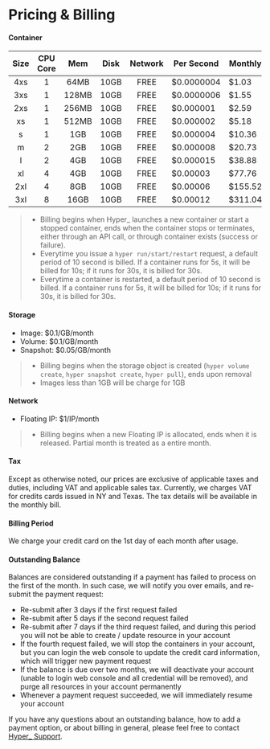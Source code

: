# Pricing & Billing

#### Container
|Size|CPU Core|Mem|Disk|Network|Per Second|Monthly|
|:-:|:-:|:-:|:-:|:-:|---|---|
|4xs|1|64MB |10GB|FREE|\$0.0000004 |$1.03  |
|3xs|1|128MB|10GB|FREE|\$0.0000006 |$1.55  |
|2xs|1|256MB|10GB|FREE|\$0.000001  |$2.59  |
|xs |1|512MB|10GB|FREE|\$0.000002  |$5.18  |
|s  |1|  1GB|10GB|FREE|\$0.000004  |$10.36 |
|m  |2|  2GB|10GB|FREE|\$0.000008  |$20.73 |
|l  |2|  4GB|10GB|FREE|\$0.000015  |$38.88 |
|xl |4|  4GB|10GB|FREE|\$0.00003   |$77.76 |
|2xl|4|  8GB|10GB|FREE|\$0.00006   |$155.52|
|3xl|8|16GB|10GB|FREE|\$0.00012    |$311.04|
> - Billing begins when Hyper\_ launches a new container or start a stopped container, ends when the container stops or terminates, either through an API call, or through container exists (success or failure).
> - Everytime you issue a `hyper run/start/restart` request, a default period of 10 second is billed. If a container runs for 5s, it will be billed for 10s; if it runs for 30s, it is billed for 30s.
> - Everytime a container is restarted, a default period of 10 second is billed. If a container runs for 5s, it will be billed for 10s; if it runs for 30s, it is billed for 30s.

#### Storage
- Image: $0.1/GB/month
- Volume: $0.1/GB/month
- Snapshot: $0.05/GB/month
> - Billing begins when the storage object is created (`hyper volume create`, `hyper snapshot create`, `hyper pull`), ends upon removal
> - Images less than 1GB will be charge for 1GB

#### Network
- Floating IP: $1/IP/month
> - Billing begins when a new Floating IP is allocated, ends when it is released. Partial month is treated as a entire month.

#### Tax
Except as otherwise noted, our prices are exclusive of applicable taxes and duties, including VAT and applicable sales tax. Currently, we charges VAT for credits cards issued in NY and Texas. The tax details will be available in the monthly bill.

#### Billing Period
We charge your credit card on the 1st day of each month after usage.

#### Outstanding Balance

Balances are considered outstanding if a payment has failed to process on the first of the month. In such case, we will notify you over emails, and re-submit the payment request:

- Re-submit after 3 days if the first request failed
- Re-submit after 5 days if the second request failed
- Re-submit after 7 days if the third request failed, and during this period you will not be able to create / update resource in your account
- If the fourth request failed, we will stop the containers in your account, but you can login the web console to update the credit card information, which will trigger new payment request
- If the balance is due over two months, we will deactivate your account (unable to login web console and all credential will be removed), and purge all resources in your account permanently
- Whenever a payment request succeeded, we will immediately resume your account 

If you have any questions about an outstanding balance, how to add a payment option, or about billing in general, please feel free to contact [Hyper_ Support](support@hyper.sh).
